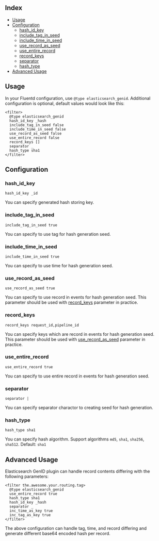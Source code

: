 ## Index

* [Usage](#usage)
* [Configuration](#configuration)
  + [hash_id_key](#hash_id_key)
  + [include_tag_in_seed](#include_tag_in_seed)
  + [include_time_in_seed](#include_time_in_seed)
  + [use_record_as_seed](#use_record_as_seed)
  + [use_entire_record](#use_entire_record)
  + [record_keys](#record_keys)
  + [separator](#separator)
  + [hash_type](#hash_type)
* [Advanced Usage](#advanced-usage)

## Usage

In your Fluentd configuration, use `@type elasticsearch_genid`. Additional configuration is optional, default values would look like this:

```
<filter>
  @type elasticsearch_genid
  hash_id_key _hash
  include_tag_in_seed false
  include_time_in_seed false
  use_record_as_seed false
  use_entire_record false
  record_keys []
  separator _
  hash_type sha1
</filter>
```

## Configuration

### hash_id_key

```
hash_id_key _id
```

You can specify generated hash storing key.

### include_tag_in_seed

```
include_tag_in_seed true
```

You can specify to use tag for hash generation seed.

### include_time_in_seed

```
include_time_in_seed true
```

You can specify to use time for hash generation seed.

### use_record_as_seed

```
use_record_as_seed true
```

You can specify to use record in events for hash generation seed. This parameter should be used with [record_keys](#record_keys) parameter in practice.

### record_keys

```
record_keys request_id,pipeline_id
```

You can specify keys which are record in events for hash generation seed. This parameter should be used with [use_record_as_seed](#use_record_as_seed) parameter in practice.

### use_entire_record

```
use_entire_record true
```

You can specify to use entire record in events for hash generation seed.


### separator

```
separator |
```

You can specify separator charactor to creating seed for hash generation.

### hash_type

```
hash_type sha1
```

You can specify hash algorithm. Support algorithms `md5`, `sha1`, `sha256`, `sha512`. Default: `sha1`

## Advanced Usage

Elasticsearch GenID plugin can handle record contents differing with the following parameters:

```aconf
<filter the.awesome.your.routing.tag>
  @type elasticsearch_genid
  use_entire_record true
  hash_type sha1
  hash_id_key _hash
  separator _
  inc_time_as_key true
  inc_tag_as_key true
</filter>
```

The above configuration can handle tag, time, and record differing and generate different base64 encoded hash per record.
